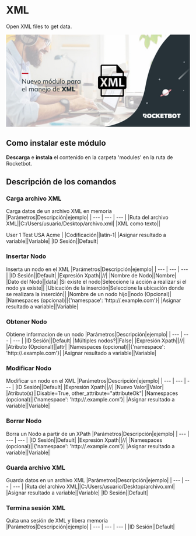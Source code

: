 



# XML
  
Open XML files to get data.  
  
![banner](imgs/Banner_XML.png)
## Como instalar este módulo
  
__Descarga__ e __instala__ el contenido en la carpeta 'modules' en la ruta de Rocketbot.  



## Descripción de los comandos

### Carga archivo XML
  
Carga datos de un archivo XML en memoria
|Parámetros|Descripción|ejemplo|
| --- | --- | --- |
|Ruta del archivo XML||C:/Users/usuario/Desktop/archivo.xml|
|XML como texto||<?xml version="1.0" encoding="UTF-8"?>
<?xml-stylesheet type='text/xsl'?> 
<Users>
	<User>
	<Name>User 1</Name>
	<Surname>Test</Surname>
	<Country>USA</Country>
	<Company>Acme</Company>
	</User>
</Users>|
|Codificación||latin-1|
|Asignar resultado a variable||Variable|
|ID Sesión||Default|

### Insertar Nodo
  
Inserta un nodo en el XML
|Parámetros|Descripción|ejemplo|
| --- | --- | --- |
|ID Sesión||Default|
|Expresión Xpath||//|
|Nombre de Nodo||Nombre|
|Dato del Nodo||data|
|Si existe el nodo|Seleccione la acción a realizar si el nodo ya existe||
|Ubicación de la inserción|Seleccione la ubicación donde se realizara la inserción||
|Nombre de un nodo hijo||nodo (Opcional)|
|Namespaces (opcional)||{'namespace': 'http://.example.com'}|
|Asignar resultado a variable||Variable|

### Obtener Nodo
  
Obtiene informacion de un nodo
|Parámetros|Descripción|ejemplo|
| --- | --- | --- |
|ID Sesión||Default|
|Múltiples nodos?||False|
|Expresión Xpath||//|
|Atributo (Opcional)||attr|
|Namespaces (opcional)||{'namespace': 'http://.example.com'}|
|Asignar resultado a variable||Variable|

### Modificar Nodo
  
Modificar un nodo en el XML
|Parámetros|Descripción|ejemplo|
| --- | --- | --- |
|ID Sesión||Default|
|Expresión Xpath||//|
|Nuevo Valor||Valor|
|Atributo(s)||Disable=True, other_attribute="attributeOk"|
|Namespaces (opcional)||{'namespace': 'http://.example.com'}|
|Asignar resultado a variable||Variable|

### Borrar Nodo
  
Borra un Nodo a partir de un XPath
|Parámetros|Descripción|ejemplo|
| --- | --- | --- |
|ID Sesión||Default|
|Expresión Xpath||//|
|Namespaces (opcional)||{'namespace': 'http://.example.com'}|
|Asignar resultado a variable||Variable|

### Guarda archivo XML
  
Guarda datos en un archivo XML
|Parámetros|Descripción|ejemplo|
| --- | --- | --- |
|Ruta del archivo XML||C:/Users/usuario/Desktop/archivo.xml|
|Asignar resultado a variable||Variable|
|ID Sesión||Default|

### Termina sesión XML
  
Quita una sesión de XML y libera memoria
|Parámetros|Descripción|ejemplo|
| --- | --- | --- |
|ID Sesión||Default|
